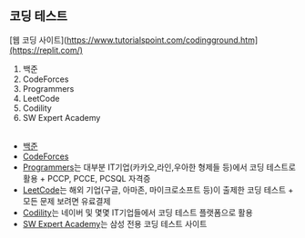 ## 코딩 테스트
[웹 코딩 사이트](https://www.tutorialspoint.com/codingground.htm](https://replit.com/)
</br>
1. 백준</br>
2. CodeForces</br>
3. Programmers</br>
4. LeetCode</br>
5. Codility</br>
6. SW Expert Academy
</br></br>

- [백준](https://solved.ac/)
- [CodeForces](https://codeforces.com/)
- [Programmers](https://programmers.co.kr/)는 대부분 IT기업(카카오,라인,우아한 형제들 등)에서 코딩 테스트로 활용 + PCCP, PCCE, PCSQL 자격증
- [LeetCode](https://leetcode.com/)는 해외 기업(구글, 아마존, 마이크로소프트 등)이 출제한 코딩 테스트 + 모든 문제 보려면 유료결제
- [Codility](https://www.codility.com/)는 네이버 및 몇몇 IT기업들에서 코딩 테스트 플랫폼으로 활용
- [SW Expert Academy](https://swexpertacademy.com/main/main.do)는 삼성 전용 코딩 테스트 사이트
